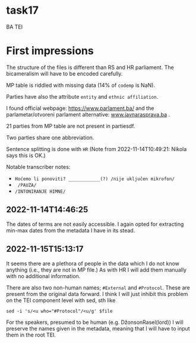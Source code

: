 # task17
BA TEI

# First impressions

The structure of the files is different than RS and HR parliament. The bicameralism will have to be encoded carefully.

MP table is riddled with missing data (14% of `codemp` is NaN).

Parties have also the attribute `entity` and `ethnic affiliation`.

I found official webpage: https://www.parlament.ba/ and the parlametar/otvoreni parlament  alternative: www.javnarasprava.ba .

21 parties from MP table are not present in partiesdf. 

Two parties share one abbreviation.

Sentence splitting is done with `HR` (Note from 2022-11-14T10:49:21: Nikola says this is OK.)

Notable transcriber notes:
* `Hoćemo li ponoviti? ____________(?) /nije uključen mikrofon/`
* ` /PAUZA/`
* `/INTONIRANJE HIMNE/`

## 2022-11-14T14:46:25

The dates of terms are not easily accessible. I again opted for extracting min-max dates from the metadata I have in its stead.


## 2022-11-15T15:13:17

It seems there are a plethora of people in the data which I do not know anything (i.e., they are not in MP file.) As with HR I will add them manually with no additional information.

There are also two non-human names; `#External` and `#Protocol`. These are present from the original data forward. I think I will just inhibit this problem on the TEI component level with sed, sth like

```shell
sed -i 's/<u who="#Protocol"/<u/g' $file
```

For the speakers, presumed to be human (e.g. DžonsonRasel(lord)) I will preserve the names given in the metadata, meaning that I will have to input them in the root TEI.